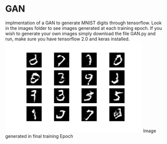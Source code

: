 # GAN
 implmentation of a GAN to generate MNIST digits through tensorflow. Look in the images folder to see images generated at each training epoch. If you wish to generate your own images simply download the file GAN.py and run, make sure you have tensorflow 2.0 and keras installed.
![image](https://github.com/colejagdtiger/GAN/blob/main/images/image_at_epoch_0050.png?raw=true)
Image generated in final training Epoch
